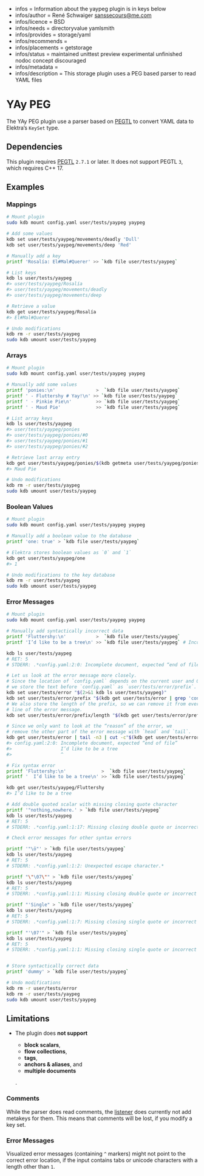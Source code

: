 - infos = Information about the yaypeg plugin is in keys below
- infos/author = René Schwaiger <sanssecours@me.com>
- infos/licence = BSD
- infos/needs = directoryvalue yamlsmith
- infos/provides = storage/yaml
- infos/recommends =
- infos/placements = getstorage
- infos/status = maintained unittest preview experimental unfinished nodoc concept discouraged
- infos/metadata =
- infos/description = This storage plugin uses a PEG based parser to read YAML files

# YAy PEG

The YAy PEG plugin use a parser based on [PEGTL](https://github.com/taocpp/PEGTL) to convert YAML data to Elektra’s `KeySet` type.

## Dependencies

This plugin requires [PEGTL](https://repology.org/project/pegtl/versions) `2.7.1` or later. It does not support PEGTL `3`, which requires C++ 17.

## Examples

### Mappings

```sh
# Mount plugin
sudo kdb mount config.yaml user/tests/yaypeg yaypeg

# Add some values
kdb set user/tests/yaypeg/movements/deadly 'Dull'
kdb set user/tests/yaypeg/movements/deep 'Red'

# Manually add a key
printf 'Rosalía: El#Mal#Querer' >> `kdb file user/tests/yaypeg`

# List keys
kdb ls user/tests/yaypeg
#> user/tests/yaypeg/Rosalía
#> user/tests/yaypeg/movements/deadly
#> user/tests/yaypeg/movements/deep

# Retrieve a value
kdb get user/tests/yaypeg/Rosalía
#> El#Mal#Querer

# Undo modifications
kdb rm -r user/tests/yaypeg
sudo kdb umount user/tests/yaypeg
```

### Arrays

```sh
# Mount plugin
sudo kdb mount config.yaml user/tests/yaypeg yaypeg

# Manually add some values
printf 'ponies:\n'               >  `kdb file user/tests/yaypeg`
printf ' - Fluttershy # Yay!\n' >> `kdb file user/tests/yaypeg`
printf ' - Pinkie Pie\n'         >> `kdb file user/tests/yaypeg`
printf ' - Maud Pie'             >> `kdb file user/tests/yaypeg`

# List array keys
kdb ls user/tests/yaypeg
#> user/tests/yaypeg/ponies
#> user/tests/yaypeg/ponies/#0
#> user/tests/yaypeg/ponies/#1
#> user/tests/yaypeg/ponies/#2

# Retrieve last array entry
kdb get user/tests/yaypeg/ponies/$(kdb getmeta user/tests/yaypeg/ponies array)
#> Maud Pie

# Undo modifications
kdb rm -r user/tests/yaypeg
sudo kdb umount user/tests/yaypeg
```

### Boolean Values

```sh
# Mount plugin
sudo kdb mount config.yaml user/tests/yaypeg yaypeg

# Manually add a boolean value to the database
printf 'one: true' > `kdb file user/tests/yaypeg`

# Elektra stores boolean values as `0` and `1`
kdb get user/tests/yaypeg/one
#> 1

# Undo modifications to the key database
kdb rm -r user/tests/yaypeg
sudo kdb umount user/tests/yaypeg
```

### Error Messages

```sh
# Mount plugin
sudo kdb mount config.yaml user/tests/yaypeg yaypeg

# Manually add syntactically incorrect data
printf 'Fluttershy:\n'           >  `kdb file user/tests/yaypeg`
printf 'I’d like to be a tree\n' >> `kdb file user/tests/yaypeg` # Incorrect indentation

kdb ls user/tests/yaypeg
# RET: 5
# STDERR: .*config.yaml:2:0: Incomplete document, expected “end of file”.*

# Let us look at the error message more closely.
# Since the location of `config.yaml` depends on the current user and OS,
# we store the text before `config.yaml` as `user/tests/error/prefix`.
kdb set user/tests/error "$(2>&1 kdb ls user/tests/yaypeg)"
kdb set user/tests/error/prefix "$(kdb get user/tests/error | grep 'config.yaml' | head -1 | sed -E 's/(.*)config.yaml.*/\1/')"
# We also store the length of the prefix, so we can remove it from every
# line of the error message.
kdb set user/tests/error/prefix/length "$(kdb get user/tests/error/prefix | wc -c | sed 's/[ ]*//g')"

# Since we only want to look at the “reason” of the error, we
# remove the other part of the error message with `head` and `tail`.
kdb get user/tests/error | tail -n3 | cut -c"$(kdb get user/tests/error/prefix/length)"-
#> config.yaml:2:0: Incomplete document, expected “end of file”
#>                  I’d like to be a tree
#>                  ^

# Fix syntax error
printf 'Fluttershy:\n'             >  `kdb file user/tests/yaypeg`
printf '  I’d like to be a tree\n' >> `kdb file user/tests/yaypeg`

kdb get user/tests/yaypeg/Fluttershy
#> I’d like to be a tree

# Add double quoted scalar with missing closing quote character
printf '"nothing,nowhere.' > `kdb file user/tests/yaypeg`
kdb ls user/tests/yaypeg
# RET: 5
# STDERR: .*config.yaml:1:17: Missing closing double quote or incorrect value inside flow scalar.*

# Check error messages for other syntax errors

printf '"\ö"' > `kdb file user/tests/yaypeg`
kdb ls user/tests/yaypeg
# RET: 5
# STDERR: .*config.yaml:1:2: Unexpected escape character.*

printf "\"\07\"" > `kdb file user/tests/yaypeg`
kdb ls user/tests/yaypeg
# RET: 5
# STDERR: .*config.yaml:1:1: Missing closing double quote or incorrect value inside flow scalar.*

printf "'Single" > `kdb file user/tests/yaypeg`
kdb ls user/tests/yaypeg
# RET: 5
# STDERR: .*config.yaml:1:7: Missing closing single quote or incorrect value inside flow scalar.*

printf "'\07'" > `kdb file user/tests/yaypeg`
kdb ls user/tests/yaypeg
# RET: 5
# STDERR: .*config.yaml:1:1: Missing closing single quote or incorrect value inside flow scalar.*


# Store syntactically correct data
printf 'dummy' > `kdb file user/tests/yaypeg`

# Undo modifications
kdb rm -r user/tests/error
kdb rm -r user/tests/yaypeg
sudo kdb umount user/tests/yaypeg
```

## Limitations

- The plugin does **not support**

  - **block scalars**,
  - **flow collections**,
  - **tags**,
  - **anchors & aliases**, and
  - **multiple documents**

  .

### Comments

While the parser does read comments, the [listener](listener.cpp) does currently not add metakeys for them. This means that comments will be lost, if you modify a key set.

### Error Messages

Visualized error messages (containing `^` markers) might not point to the correct error location, if the input contains tabs or unicode characters with a length other than `1`.

